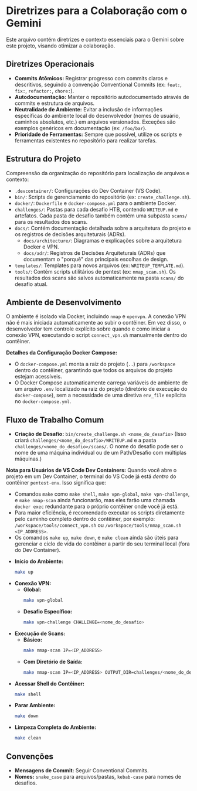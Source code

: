 # Diretrizes para a Colaboração com o Gemini

Este arquivo contém diretrizes e contexto essenciais para o Gemini sobre este projeto, visando otimizar a colaboração.

## Diretrizes Operacionais

*   **Commits Atômicos:** Registrar progresso com commits claros e descritivos, seguindo a convenção Conventional Commits (ex: `feat:`, `fix:`, `refactor:`, `chore:`).
*   **Autodocumentação:** Manter o repositório autodocumentado através de commits e estrutura de arquivos.
*   **Neutralidade de Ambiente:** Evitar a inclusão de informações específicas do ambiente local do desenvolvedor (nomes de usuário, caminhos absolutos, etc.) em arquivos versionados. Exceções são exemplos genéricos em documentação (ex: `/foo/bar`).
*   **Prioridade de Ferramentas:** Sempre que possível, utilize os scripts e ferramentas existentes no repositório para realizar tarefas.

## Estrutura do Projeto

Compreensão da organização do repositório para localização de arquivos e contexto:

*   `.devcontainer/`: Configurações do Dev Container (VS Code).
*   `bin/`: Scripts de gerenciamento do repositório (ex: `create_challenge.sh`).
*   `docker/`: `Dockerfile` e `docker-compose.yml` para o ambiente Docker.
*   `challenges/`: Pastas para cada desafio HTB, contendo `WRITEUP.md` e artefatos. Cada pasta de desafio também contém uma subpasta `scans/` para os resultados dos scans.
*   `docs/`: Contém documentação detalhada sobre a arquitetura do projeto e os registros de decisões arquiteturais (ADRs).
    *   `docs/architecture/`: Diagramas e explicações sobre a arquitetura Docker e VPN.
    *   `docs/adr/`: Registros de Decisões Arquiteturais (ADRs) que documentam o "porquê" das principais escolhas de design.
*   `templates/`: Templates para novos arquivos (ex: `WRITEUP_TEMPLATE.md`).
*   `tools/`: Contém scripts utilitários de pentest (ex: `nmap_scan.sh`). Os resultados dos scans são salvos automaticamente na pasta `scans/` do desafio atual.

## Ambiente de Desenvolvimento

O ambiente é isolado via Docker, incluindo `nmap` e `openvpn`. A conexão VPN não é mais iniciada automaticamente ao subir o contêiner. Em vez disso, o desenvolvedor tem controle explícito sobre quando e como iniciar a conexão VPN, executando o script `connect_vpn.sh` manualmente dentro do contêiner.

**Detalhes da Configuração Docker Compose:**
- O `docker-compose.yml` monta a raiz do projeto (`..`) para `/workspace` dentro do contêiner, garantindo que todos os arquivos do projeto estejam acessíveis.
- O Docker Compose automaticamente carrega variáveis de ambiente de um arquivo `.env` localizado na raiz do projeto (diretório de execução do `docker-compose`), sem a necessidade de uma diretiva `env_file` explícita no `docker-compose.yml`.

## Fluxo de Trabalho Comum

*   **Criação de Desafio:** `bin/create_challenge.sh <nome_do_desafio>` (Isso criará `challenges/<nome_do_desafio>/WRITEUP.md` e a pasta `challenges/<nome_do_desafio>/scans/`. O nome do desafio pode ser o nome de uma máquina individual ou de um Path/Desafio com múltiplas máquinas.)

**Nota para Usuários de VS Code Dev Containers:**
Quando você abre o projeto em um Dev Container, o terminal do VS Code já está *dentro* do contêiner `pentest-env`. Isso significa que:
- Comandos `make` como `make shell`, `make vpn-global`, `make vpn-challenge`, e `make nmap-scan` ainda funcionarão, mas eles farão uma chamada `docker exec` redundante para o próprio contêiner onde você já está.
- Para maior eficiência, é recomendado executar os scripts diretamente pelo caminho completo dentro do contêiner, por exemplo: `/workspace/tools/connect_vpn.sh` ou `/workspace/tools/nmap_scan.sh <IP_ADDRESS>`.
- Os comandos `make up`, `make down`, e `make clean` ainda são úteis para gerenciar o ciclo de vida do contêiner a partir do seu terminal local (fora do Dev Container).

*   **Início do Ambiente:**
    ```bash
    make up
    ```
*   **Conexão VPN:**
    -   **Global:**
        ```bash
        make vpn-global
        ```
    -   **Desafio Específico:**
        ```bash
        make vpn-challenge CHALLENGE=<nome_do_desafio>
        ```
*   **Execução de Scans:**
    -   **Básico:**
        ```bash
        make nmap-scan IP=<IP_ADDRESS>
        ```
    -   **Com Diretório de Saída:**
        ```bash
        make nmap-scan IP=<IP_ADDRESS> OUTPUT_DIR=challenges/<nome_do_desafio>/scans
        ```
*   **Acessar Shell do Contêiner:**
    ```bash
    make shell
    ```
*   **Parar Ambiente:**
    ```bash
    make down
    ```
*   **Limpeza Completa do Ambiente:**
    ```bash
    make clean
    ```

## Convenções

*   **Mensagens de Commit:** Seguir Conventional Commits.
*   **Nomes:** `snake_case` para arquivos/pastas, `kebab-case` para nomes de desafios.
